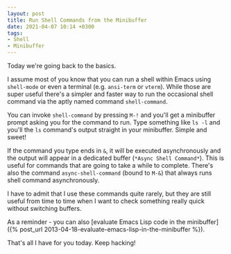 ```yaml
---
layout: post
title: Run Shell Commands from the Minibuffer
date: 2021-04-07 10:14 +0300
tags:
- Shell
- Minibuffer
---
```


Today we're going back to the basics.

I assume most of you know that
you can run a shell within Emacs using `shell-mode` or even a
terminal (e.g. `ansi-term` or `vterm`). While those are super useful
there's a simpler and faster way to run the occasional shell command
via the aptly named command `shell-command`.

You can invoke `shell-command` by pressing `M-!` and you'll get a minibuffer
prompt asking you for the command to run. Type something like `ls -l` and you'll
the `ls` command's output straight in your minibuffer. Simple and sweet!

If the command you type ends in `&`, it will be executed asynchronously and
the output will appear in a dedicated buffer (`*Async Shell Command*`). This
is useful for commands that are going to take a while to complete. There's
also the command `async-shell-command` (bound to `M-&`) that always runs shell
command asynchronously.

I have to admit that I use these commands quite rarely, but they are still useful from time to time when I want to check something really quick without switching buffers.

As a reminder - you can also [evaluate Emacs Lisp code in the minibuffer]({% post_url 2013-04-18-evaluate-emacs-lisp-in-the-minibuffer %}).

That's all I have for you today. Keep hacking!
